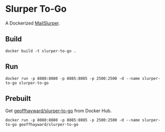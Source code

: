 # Slurper To-Go
A Dockerized [MailSlurper](https://mailslurper.com/).

## Build

```
docker build -t slurper-to-go .
```

## Run
```
docker run -p 8080:8080 -p 8085:8085 -p 2500:2500 -d --name slurper-to-go slurper-to-go
```

## Prebuilt

Get [geoffhayward/slurper-to-go](https://hub.docker.com/r/geoffhayward/slurper-to-go) from Docker Hub.
```
docker run -p 8080:8080 -p 8085:8085 -p 2500:2500 -d --name slurper-to-go geoffhayward/slurper-to-go
```
